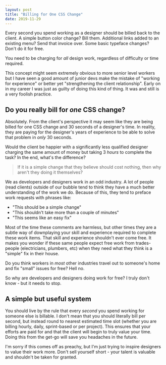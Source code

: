 ```yaml
---
layout: post
title: "Billing for One CSS Change"
date: 2019-11-29
---
```



Every second you spend working as a designer should be billed back to the client. A simple button color change? Bill them. Additional links added to an existing menu? Send that invoice over. Some basic typeface changes? Don't do it for free.

You need to be charging for *all* design work, regardless of difficulty or time required.

This concept might seem extremely obvious to more senior level workers but I have seen a good amount of junior devs make the mistake of "working for experience" or better yet "strengthening the client relationship". Early on in my career I was just as guilty of doing this kind of thing. It was and still is a very foolish practice.

## Do you really bill for *one* CSS change?

Absolutely. From the client's perspective it may seem like they are being billed for one CSS change and 30 seconds of a designer's time. In reality, they are paying for the designer's years of experience to be able to solve that problem in *only* 30 seconds.

Would the client be happier with a significantly less qualified designer charging the same amount of money but taking 3 *hours* to complete the task? In the end, what's the difference?

> If it is a simple change that they believe should cost nothing, then why aren't they doing it themselves?

We as developers and designers work in an odd industry. A lot of people (read clients) outside of our bubble tend to think they have a much better understanding of the work we do. Because of this, they tend to preface work requests with phrases like:

- "This should be a simple change"
- "This shouldn't take more than a couple of minutes"
- "This seems like an easy fix"

Most of the time these comments are harmless, but other times they are a subtle way of downplaying your skill and experience required to complete these work items. That skill and experience shouldn't ever come free. It makes you wonder if these same people expect free work from trades-people (electricians, plumbers, etc) when they need what they think is a "simple" fix in their house.

Do you think workers in *most* other industries travel out to someone's home and fix "small" issues for free? Hell no.

So why are developers and designers doing work for free? I truly don't know - but it needs to stop.

## A simple but useful system

You should live by the rule that every *second* you spend working for someone else is billable. I don't mean that you should literally bill per second, but instead round to nearest estimated time slot (whether you are billing hourly, daily, sprint-based or per project). This ensures that your efforts are paid for and that the client will begin to truly value your time. Doing this from the get-go will save you headaches in the future.

I'm sorry if this comes off as preachy, but I'm just trying to inspire designers to value their work more. Don't sell yourself short - your talent is valuable and shouldn't be taken for granted.
